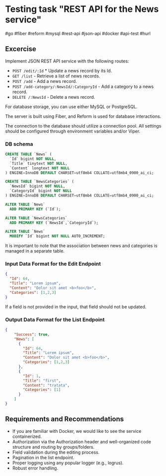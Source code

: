 # Testing task "REST API for the News service"

 #go #fiber #reform #mysql #rest-api #json-api #docker #api-test #hurl

## Excercise

Implement JSON REST API service with the following routes:

* `POST /edit/:Id` * Update a news record by its Id.
* `GET /list` - Retrieve a list of news records.
* `POST /add` - Add a news record.
* `POST /add-category/:NewsId/:CategoryId` - Add a category to a news record.
* `DELETE /:NewsId` - Delete a news record.

For database storage, you can use either MySQL or PostgreSQL.

The server is built using Fiber, and Reform is used for database interactions.

The connection to the database should utilize a connection pool. All settings should be configured through environment variables and/or Viper.

### DB schema

```SQL
CREATE TABLE `News` (
  `Id` bigint NOT NULL,
  `Title` tinytext NOT NULL,
  `Content` longtext NOT NULL
) ENGINE=InnoDB DEFAULT CHARSET=utf8mb4 COLLATE=utf8mb4_0900_ai_ci;

CREATE TABLE `NewsCategories` (
  `NewsId` bigint NOT NULL,
  `CategoryId` bigint NOT NULL
) ENGINE=InnoDB DEFAULT CHARSET=utf8mb4 COLLATE=utf8mb4_0900_ai_ci;

ALTER TABLE `News`
  ADD PRIMARY KEY (`Id`);

ALTER TABLE `NewsCategories`
  ADD PRIMARY KEY (`NewsId`,`CategoryId`);

ALTER TABLE `News`
  MODIFY `Id` bigint NOT NULL AUTO_INCREMENT;
```

It is important to note that the association between news and categories is managed in a separate table.

### Input Data Format for the Edit Endpoint

```json
{
  "Id": 64,
  "Title": "Lorem ipsum",
  "Content": "Dolor sit amet <b>foo</b>",
  "Categories": [1,2,3]
}
```

If a field is not provided in the input, that field should not be updated.

### Output Data Format for the List Endpoint

```json
{
    "Success": true,
    "News": [
      {
        "Id": 64,
        "Title": "Lorem ipsum",
        "Content": "Dolor sit amet <b>foo</b>",
        "Categories": [1,2,3]
      },
      {
        "Id": 1,
        "Title": "first",
        "Content": "tratata",
        "Categories": [1]
      }
    ]
}
```

## Requirements and Recommendations

* If you are familiar with Docker, we would like to see the service containerized.
* Authorization via the Authorization header and well-organized code structure and routing by groups/folders.
* Field validation during the editing process.
* Pagination in the list endpoint.
* Proper logging using any popular logger (e.g., logrus).
* Robust error handling.
